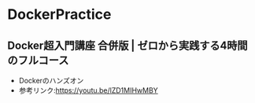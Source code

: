 # DockerPractice

## Docker超入門講座 合併版 | ゼロから実践する4時間のフルコース
  - Dockerのハンズオン
  - 参考リンク:https://youtu.be/lZD1MIHwMBY
   
